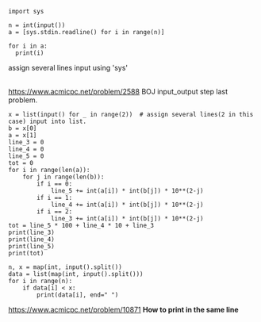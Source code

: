 ```
import sys

n = int(input())
a = [sys.stdin.readline() for i in range(n)]

for i in a:
  print(i)
```

assign several lines input using 'sys'
<br>
<br>

https://www.acmicpc.net/problem/2588 BOJ input_output step last problem.
  ```
  x = list(input() for _ in range(2))  # assign several lines(2 in this case) input into list.
  b = x[0]
  a = x[1]
  line_3 = 0
  line_4 = 0
  line_5 = 0
  tot = 0
  for i in range(len(a)):
      for j in range(len(b)):
          if i == 0:
              line_5 += int(a[i]) * int(b[j]) * 10**(2-j)
          if i == 1:
              line_4 += int(a[i]) * int(b[j]) * 10**(2-j)
          if i == 2:
              line_3 += int(a[i]) * int(b[j]) * 10**(2-j)
  tot = line_5 * 100 + line_4 * 10 + line_3
  print(line_3)
  print(line_4)
  print(line_5)
  print(tot)
  ```
  
  ```
  n, x = map(int, input().split())
  data = list(map(int, input().split()))
  for i in range(n):
      if data[i] < x:
          print(data[i], end=" ")
  ```
  https://www.acmicpc.net/problem/10871
  **How to print in the same line**
